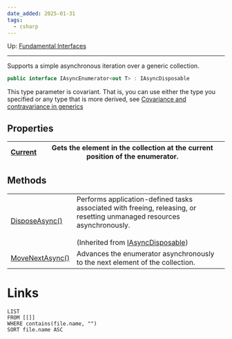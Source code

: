 ```yaml
---
date_added: 2025-01-31
tags:
  - csharp
---
```

Up: [Fundamental Interfaces](Fundamental%20Interfaces.md)
___
  Supports a simple asynchronous iteration over a generic collection. 
  ```csharp
 public interface IAsyncEnumerator<out T> : IAsyncDisposable
 ```
This type parameter is covariant. That is, you can use either the type you specified or any type that is more derived, see [Covariance and contravariance in generics](Covariance%20and%20contravariance%20in%20generics.md)

## Properties

| [Current](https://learn.microsoft.com/en-us/dotnet/api/system.collections.generic.iasyncenumerator-1.current?view=net-9.0#system-collections-generic-iasyncenumerator-1-current) | Gets the element in the collection at the current position of the enumerator. |
| -------------------------------------------------------------------------------------------------------------------------------------------------------------------------------- | ----------------------------------------------------------------------------- |

## Methods

|   |   |
|---|---|
|[DisposeAsync()](https://learn.microsoft.com/en-us/dotnet/api/system.iasyncdisposable.disposeasync?view=net-9.0#system-iasyncdisposable-disposeasync)|Performs application-defined tasks associated with freeing, releasing, or resetting unmanaged resources asynchronously.<br><br>(Inherited from [IAsyncDisposable](https://learn.microsoft.com/en-us/dotnet/api/system.iasyncdisposable?view=net-9.0))|
|[MoveNextAsync()](https://learn.microsoft.com/en-us/dotnet/api/system.collections.generic.iasyncenumerator-1.movenextasync?view=net-9.0#system-collections-generic-iasyncenumerator-1-movenextasync)|Advances the enumerator asynchronously to the next element of the collection.|

# Links
```dataview
LIST
FROM [[]]
WHERE contains(file.name, "")
SORT file.name ASC
```
